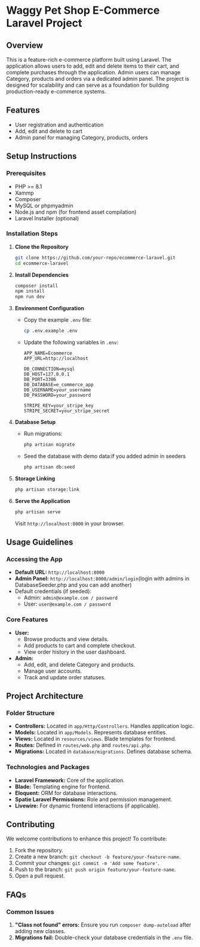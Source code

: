 # Waggy Pet Shop E-Commerce Laravel Project

## Overview
This is a feature-rich e-commerce platform built using Laravel. The application allows users to add, edit and delete items to their cart, and complete purchases through the application. Admin users can manage Category, products and orders via a dedicated admin panel. The project is designed for scalability and can serve as a foundation for building production-ready e-commerce systems.

## Features
- User registration and authentication
- Add, edit and delete to cart 
- Admin panel for managing Category, products, orders


## Setup Instructions

### Prerequisites
- PHP >= 8.1
- Xammp
- Composer
- MySQL or phpmyadmin
- Node.js and npm (for frontend asset compilation)
- Laravel Installer (optional)

### Installation Steps
1. **Clone the Repository**
   ```bash
   git clone https://github.com/your-repo/ecommerce-laravel.git
   cd ecommerce-laravel
   ```

2. **Install Dependencies**
   ```bash
   composer install
   npm install
   npm run dev
   ```

3. **Environment Configuration**
   - Copy the example `.env` file:
     ```bash
     cp .env.example .env
     ```
   - Update the following variables in `.env`:
     ```env
     APP_NAME=Ecommerce
     APP_URL=http://localhost

     DB_CONNECTION=mysql
     DB_HOST=127.0.0.1
     DB_PORT=3306
     DB_DATABASE=e_commerce_app
     DB_USERNAME=your_username
     DB_PASSWORD=your_password

     STRIPE_KEY=your_stripe_key
     STRIPE_SECRET=your_stripe_secret
     ```

4. **Database Setup**
   - Run migrations:
     ```bash
     php artisan migrate
     ```
   - Seed the database with demo data:if you added admin in seeders
     ```bash
     php artisan db:seed
     ```

5. **Storage Linking**
   ```bash
   php artisan storage:link
   ```

6. **Serve the Application**
   ```bash
   php artisan serve
   ```
   Visit `http://localhost:8000` in your browser.

## Usage Guidelines

### Accessing the App
- **Default URL:** `http://localhost:8000`
- **Admin Panel:** `http://localhost:8000/admin/login`(login with admins in DatabaseSeeder.php and you can add another)
- Default credentials (if seeded):
  - Admin: `admin@example.com / password`
  - User: `user@example.com / password`

### Core Features
- **User:**
  - Browse products and view details.
  - Add products to cart and complete checkout.
  - View order history in the user dashboard.
- **Admin:**
  - Add, edit, and delete Category and products.
  - Manage user accounts.
  - Track and update order statuses.

## Project Architecture

### Folder Structure
- **Controllers:** Located in `app/Http/Controllers`. Handles application logic.
- **Models:** Located in `app/Models`. Represents database entities.
- **Views:** Located in `resources/views`. Blade templates for frontend.
- **Routes:** Defined in `routes/web.php` and `routes/api.php`.
- **Migrations:** Located in `database/migrations`. Defines database schema.

### Technologies and Packages
- **Laravel Framework:** Core of the application.
- **Blade:** Templating engine for frontend.
- **Eloquent:** ORM for database interactions.
- **Spatie Laravel Permissions:** Role and permission management.
- **Livewire:** For dynamic frontend interactions (if applicable).

## Contributing
We welcome contributions to enhance this project! To contribute:
1. Fork the repository.
2. Create a new branch: `git checkout -b feature/your-feature-name`.
3. Commit your changes: `git commit -m 'Add some feature'`.
4. Push to the branch: `git push origin feature/your-feature-name`.
5. Open a pull request.

## FAQs

### Common Issues
1. **"Class not found" errors:** Ensure you run `composer dump-autoload` after adding new classes.
2. **Migrations fail:** Double-check your database credentials in the `.env` file.
